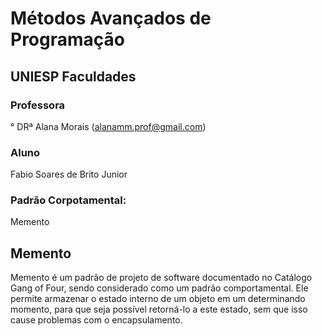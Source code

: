 # Métodos Avançados de Programação
## UNIESP Faculdades 
### Professora 
° DRª Alana Morais (alanamm.prof@gmail.com)
### Aluno
Fabio Soares de Brito Junior
### Padrão Corpotamental:
Memento
## Memento
Memento é um padrão de projeto de software documentado no Catálogo Gang of Four, sendo considerado como um padrão comportamental. Ele permite armazenar o estado interno de um objeto em um determinando momento, para que seja possível retorná-lo a este estado, sem que isso cause problemas com o encapsulamento.
